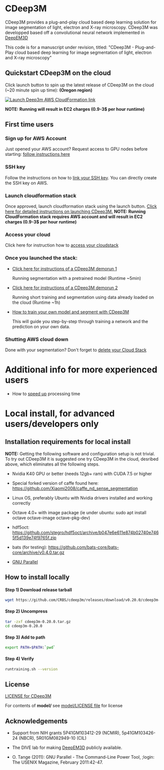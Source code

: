 [aws]: https://aws.amazon.com/
[deepem3d]: https://github.com/divelab/deepem3d
[cdeep3mviaaws]: https://github.com/CRBS/cdeep3m/wiki/Launching-CDeep3m-via-AWS-CloudFormation
[demorun1]: https://github.com/CRBS/cdeep3m/wiki/Demorun-1-Running-prediction-with-pre-trained-model
[demorun2]: https://github.com/CRBS/cdeep3m/wiki/Demorun-2-Running-small-training-and-prediction-with-mito-testsample-dataset
[ownmodel]: https://github.com/CRBS/cdeep3m/wiki/Run-CDeep3M-training-and-prediction
[gpunodeaccess]: https://github.com/CRBS/cdeep3m/wiki/Check-and-increase-AWS-EC2-limits
[deletestack]: https://github.com/CRBS/cdeep3m/wiki/Shutting-down-CDeep3M-AWS-CloudFormation
[sshkey]: https://docs.aws.amazon.com/AWSEC2/latest/UserGuide/ec2-key-pairs.html#having-ec2-create-your-key-pair
[divelablicense]: https://github.com/CRBS/cdeep3m/blob/master/model/LICENSE
[license]: https://github.com/CRBS/cdeep3m/blob/master/LICENSE
[cloudaccess]: https://github.com/CRBS/cdeep3m/wiki/How-to-access-CDeep3M-cloud
[speedup]: https://github.com/CRBS/cdeep3m/wiki/Speed-up
[parallel]: https://www.gnu.org/software/parallel/

# CDeep3M

CDeep3M provides a plug-and-play cloud based deep learning solution for image segmentation of light, electron and X-ray microscopy. CDeep3M was developped based off a convolutional neural network implemented in [DeepEM3D][deepem3d]

This code is for a manuscript under revision, titled: 
"CDeep3M - Plug-and-Play cloud based deep learning for image segmentation of light, electron and X-ray microscopy"

## Quickstart CDeep3M on the cloud

Click launch button to spin up the latest release of CDeep3M on the cloud (~20 minute spin up time):
**(Oregon region)** 

[![Launch Deep3m AWS CloudFormation link](https://s3.amazonaws.com/cloudformation-examples/cloudformation-launch-stack.png)](https://console.aws.amazon.com/cloudformation/home?region=us-west-2#/stacks/new?stackName=cdeep3m-stack-0-20-0&templateURL=https://s3-us-west-2.amazonaws.com/cdeep3m-releases/0.20.0/cdeep3m_0.20.0_basic_cloudformation.json)

**NOTE: Running will result in EC2 charges (0.9-3$ per hour runtime)**

  
## First time users

### Sign up for AWS Account

Just opened your AWS account? Request access to GPU nodes before starting: [follow instructions here][gpunodeaccess]

### SSH key

Follow the instructions on how to [link your SSH key][sshkey]. You can directly create the SSH key on AWS.

### Launch cloudformation stack

Once approved, launch cloudformation stack using the launch button. [Click here for detailed instructions on launching CDeep3M.][cdeep3mviaaws]
**NOTE: Running CloudFormation stack requires AWS account and will result in EC2 charges (0.9-3$ per hour runtime)**

### Access your cloud

Click here for instruction how to [access your cloudstack][cloudaccess]

### Once you launched the stack:
* [Click here for instructions of a CDeep3M demorun 1][demorun1]
  
  Running segmentation with a pretrained model (Runtime ~5min)
  
* [Click here for instructions of a CDeep3M demorun 2][demorun2]
  
  Running short training and segmentation using data already loaded on the cloud (Runtime ~1h)
* [How to train your own model and segment with CDeep3M][ownmodel]

  This will guide you step-by-step through training a network and the prediction on your own data. 

### Shutting AWS cloud down

Done with your segmentation? Don't forget to [delete your Cloud Stack][deletestack]
  

# Additional info for more experienced users

* How to [speed up][speedup] processing time


# Local install, for advanced users/developers only

## Installation requirements for local install

**NOTE:** Getting the following software and configuration setup is not trivial. To try out CDeep3M it is suggested one try CDeep3M in the cloud, desribed above, which eliminates all the following steps.

* Nvidia K40 GPU or better (needs 12gb+ ram) with CUDA 7.5 or higher

* Special forked version of caffe found here: https://github.com/Xiaomi2008/caffe_nd_sense_segmentation

* Linux OS, preferably Ubuntu with Nvidia drivers installed and working correctly

* Octave 4.0+ with image package (ie under ubuntu: sudo apt install octave octave-image octave-pkg-dev)

* hdf5oct: https://github.com/stegro/hdf5oct/archive/b047e6e611e874b02740e7465f5d139e74f9765f.zip

* bats (for testing): https://github.com/bats-core/bats-core/archive/v0.4.0.tar.gz

* [GNU Parallel][parallel]

## How to install locally

#### Step 1) Download release tarball

```Bash
wget https://github.com/CRBS/cdeep3m/releases/download/v0.20.0/cdeep3m-0.20.0.tar.gz
```

#### Step 2) Uncompress 

```Bash
tar -zxf cdeep3m-0.20.0.tar.gz
cd cdeep3m-0.20.0
```

#### Step 3) Add to path

```Bash
export PATH=$PATH:`pwd`
```

#### Step 4) Verify

```Bash
runtraining.sh --version
```

## License

[LICENSE for CDeep3M][license]

For contents of **model/** see [model/LICENSE file][divelablicense] for license


## Acknowledgements

* Support from NIH grants 5P41GM103412-29 (NCMIR), 5p41GM103426-24 (NBCR), 5R01GM082949-10 (CIL)
* The DIVE lab for making [DeepEM3D][deepem3d] publicly available.

* O. Tange (2011): GNU Parallel - The Command-Line Power Tool,
;login: The USENIX Magazine, February 2011:42-47.

